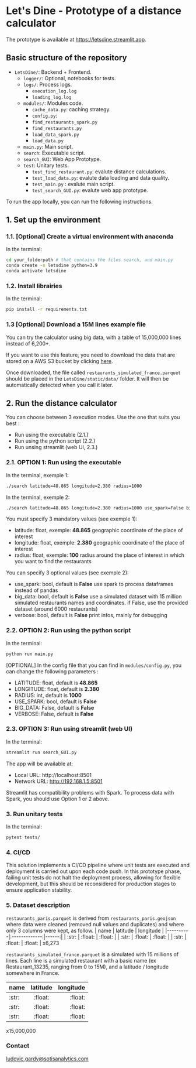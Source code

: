 # Let's Dine - Prototype of a distance calculator

The prototype is available at https://letsdine.streamlit.app.

## Basic structure of the repository

- `LetsDine/`: Backend + Frontend.
    - `logger/`: Optional, notebooks for tests.
    - `logs/`: Process logs.
        - `execution_log.log`  
        - `loading_log.log`  
    - `modules/`: Modules code.
        - `cache_data.py`: caching strategy.  
        - `config.py`: 
        - `find_restaurants_spark.py`  
        - `find_restaurants.py`  
        - `load_data_spark.py`  
        - `load_data.py`  
    - `main.py`: Main script.
    - `search`: Executable script.
    - `search_GUI`: Web App Prototype.  
    - `test`: Unitary tests.
        - `test_find_restaurant.py`: evalute distance calculations. 
        - `test_load_data.py`: evalute data loading and data quality.
        - `test_main.py` : evalute main script.
        - `test_search_GUI.py`: evalute web app prototype.

To run the app locally, you can run the following instructions.

## 1. Set up the environment 

### 1.1. [Optional] Create a virtual environment with anaconda

In the terminal:
```bash
cd your_folderpath # that contains the files search, and main.py
conda create -n letsdine python=3.9
conda activate letsdine
```

### 1.2. Install librairies

In the terminal:
```bash
pip install -r requirements.txt
```

### 1.3 [Optional] Download a 15M lines example file
You can try the calculator using big data, with a table of 15,000,000 lines instead of 6,200+. 

If you want to use this feature, you need to download the data that are stored on a AWS S3 bucket by clicking [here](https://letsdine.s3.eu-west-3.amazonaws.com/restaurants_simulated_france.parquet).

Once downloaded, the file called `restaurants_simulated_france.parquet` should be placed in the `LetsDine/static/data/` folder. It will then be automatically detected when you call it later.

## 2. Run the distance calculator

You can choose between 3 execution modes. Use the one that suits you best :
- Run using the executable (2.1.)
- Run using the python script (2.2.)
- Run unsing streamlit (web UI, 2.3.)

### 2.1. OPTION 1: Run using the executable

In the terminal, exemple 1:
```bash
./search latitude=48.865 longitude=2.380 radius=1000
```

In the terminal, exemple 2:
```bash
./search latitude=48.865 longitude=2.380 radius=1000 use_spark=False big_data=False verbose=False
```

You must specify 3 mandatory values (see exemple 1):
- latitude: float, exemple: **48.865**
    geographic coordinate of the place of interest
- longitude: float, exemple: **2.380**
    geographic coordinate of the place of interest
- radius: float, exemple: **100**
    radius around the place of interest in which you want to find the restaurants

You can specify 3 optional values (see exemple 2):
- use_spark: bool, default is **False**
    use spark to process dataframes instead of pandas
- big_data: bool, default is **False**
    use a simulated dataset with 15 million simulated restaurants names and coordinates. if False, use the provided dataset (around 6000 restaurants)
- verbose: bool, default is **False**
    print infos, mainly for debugging

### 2.2. OPTION 2: Run using the python script

In the terminal:
```bash
python run main.py
```

[OPTIONAL] In the config file that you can find in `modules/config.py`, you can change the following parameters :
- LATITUDE: float, default is **48.865**
- LONGITUDE: float, default is **2.380**
- RADIUS: int, default is **1000**
- USE_SPARK: bool, default is **False** 
- BIG_DATA: False, default is **False**
- VERBOSE: False, default is **False**

### 2.3. OPTION 3: Run using streamlit (web UI)

In the terminal:
```bash
streamlit run search_GUI.py
```

The app will be available at:
-  Local URL: http://localhost:8501
- Network URL: http://192.168.1.5:8501

Streamlit has compatibility problems with Spark. To process data with Spark, you should use Option 1 or 2 above.

### 3. Run unitary tests

In the terminal:
```bash
pytest tests/
```

### 4. CI/CD

This solution implements a CI/CD pipeline where unit tests are executed and deployment is carried out upon each code push. In this prototype phase, failing unit tests do not halt the deployment process, allowing for flexible development, but this should be reconsidered for production stages to ensure application stability.

### 5. Dataset description
`restaurants_paris.parquet` is derived from `restaurants_paris.geojson` where data were cleaned (removed null values and duplicates) and where only 3 columns were kept, as follow.
| name   |      latitude      |  longitude |
|----------|:-------------:|------:|
| :str: |  :float: | :float: |
| :str: |  :float: | :float: |
| :str: |  :float: | :float: |
x6,273

`restaurants_simulated_france.parquet` is a simulated with 15 millions of lines. Each line is a simulated restaurant with a basic name (ex Restaurant_13235, ranging from 0 to 15M), and a latitude / longitude somewhere in France.

| name   |      latitude      |  longitude |
|----------|:-------------:|------:|
| :str: |  :float: | :float: |
| :str: |  :float: | :float: |
| :str: |  :float: | :float: |
x15,000,000

### Contact
ludovic.gardy@sotisanalytics.com